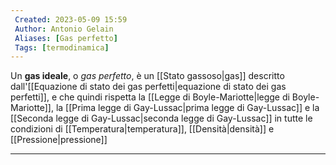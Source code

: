 ```yaml
---
 Created: 2023-05-09 15:59
 Author: Antonio Gelain
 Aliases: [Gas perfetto]
 Tags: [termodinamica]
---
```


Un **gas ideale**, o *gas perfetto*, è un [[Stato gassoso|gas]] descritto dall'[[Equazione di stato dei gas perfetti|equazione di stato dei gas perfetti]], e che quindi rispetta la [[Legge di Boyle-Mariotte|legge di Boyle-Mariotte]], la [[Prima legge di Gay-Lussac|prima legge di Gay-Lussac]] e la [[Seconda legge di Gay-Lussac|seconda legge di Gay-Lussac]] in tutte le condizioni di [[Temperatura|temperatura]], [[Densità|densità]] e [[Pressione|pressione]]

---

